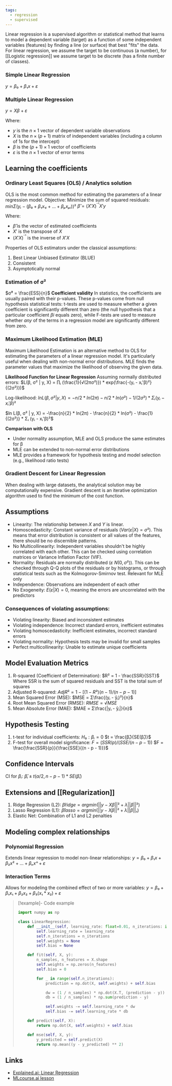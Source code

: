 ```yaml
---
tags:
  - regression
  - supervised
---
```

Linear regression is a supervised algorithm or statistical method that learns to model a dependent variable (target) as a function of some independent variables (features) by finding a line (or surface) that best "fits" the data. For linear regression, we assume the target to be continuous (a number), for [[Logistic regression]] we assume target to be discrete (has a finite number of classes).

### Simple Linear Regression
$y = β₀ + β₁x + ε$

### Multiple Linear Regression
$y = Xβ + ε$

Where:
- $y$ is the $n×1$ vector of dependent variable observations
- $X$ is the $n×(p+1)$ matrix of independent variables (including a column of 1s for the intercept)
- $β$ is the $(p+1)×1$ vector of coefficients
- $ε$ is the $n×1$ vector of error terms

## Learning the coefficients
### Ordinary Least Squares (OLS) / Analytics solution

OLS is the most common method for estimating the parameters of a linear regression model.
Objective: Minimize the sum of squared residuals: $min Σ(yᵢ - (β₀ + β₁x₁ᵢ + ... + βₚxₚᵢ))²$
$β̂ = (X'X)^{⁻¹}X'y$

Where:
- $β̂$ is the vector of estimated coefficients
- $X'$ is the transpose of $X$
- $(X'X)^{⁻¹}$ is the inverse of $X'X$

Properties of OLS estimators under the classical assumptions:
1. Best Linear Unbiased Estimator (BLUE)
2. Consistent
3. Asymptotically normal

### Estimation of σ²
$σ̂² = \frac{ESS}{n}$
**Coefficient validity**
In statistics, the coefficients are usually paired with their p-values. These p-values come from null hypothesis statistical tests: t-tests are used to measure whether a given coefficient is significantly different than zero (the null hypothesis that a particular coefficient $βi$​ equals zero), while F-tests are used to measure whether _any_ of the terms in a regression model are significantly different from zero.

### Maximum Likelihood Estimation (MLE)

Maximum Likelihood Estimation is an alternative method to OLS for estimating the parameters of a linear regression model. It's particularly useful when dealing with non-normal error distributions. MLE finds the parameter values that maximize the likelihood of observing the given data.

**Likelihood Function for Linear Regression**
Assuming normally distributed errors:
$L(β, σ² | y, X) = ∏ᵢ (\frac{1}{√(2πσ²)}) * exp(\frac{-(yᵢ - xᵢ'β)²}{(2σ²)})$

Log-likelihood:
$ln L(β, σ² | y, X) = -n/2 * ln(2π) - n/2 * ln(σ²) - 1/(2σ²) * Σᵢ (yᵢ - xᵢ'β)²$

$ln L(β, σ² | y, X) = -\frac{n}{2} * ln(2π) - \frac{n}{2} * ln(σ²) - \frac{1}{(2σ²)} * Σᵢ (yᵢ - xᵢ'β)²$

**Comparison with OLS**
- Under normality assumption, MLE and OLS produce the same estimates for β
- MLE can be extended to non-normal error distributions
- MLE provides a framework for hypothesis testing and model selection (e.g., likelihood ratio tests)
### Gradient Descent for Linear Regression
When dealing with large datasets, the analytical solution may be computationally expensive. Gradient descent is an iterative optimization algorithm used to find the minimum of the cost function.

## Assumptions
- Linearity: The relationship between $X$ and $Y$ is linear.
- Homoscedasticity: Constant variance of residuals $(Var(ε|X) = σ²)$. This means that error distribution is consistent or all values of the features, there should be no discernible patterns.
- No Multicollinearity: Independent variables shouldn't be highly correlated with each other. This can be checked using correlation matrices or Variance Inflation Factor (VIF).
- Normality: Residuals are normally distributed $(ε ~ N(0, σ²))$. This can be checked through Q-Q plots of the residuals or by histograms, or through statistical tests such as the Kolmogorov-Smirnov test. Relevant for MLE only
- Independence: Observations are independent of each other
- No Exogeneity: $E(ε|X) = 0$, meaning the errors are uncorrelated with the predictors

### Consequences of violating assumptions:
- Violating linearity: Biased and inconsistent estimates
- Violating independence: Incorrect standard errors, inefficient estimates
- Violating homoscedasticity: Inefficient estimates, incorrect standard errors
- Violating normality: Hypothesis tests may be invalid for small samples
- Perfect multicollinearity: Unable to estimate unique coefficients

## Model Evaluation Metrics
1. R-squared (Coefficient of Determination): $R² = 1 - \frac{SSR}{SST}$ Where SSR is the sum of squared residuals and SST is the total sum of squares
2. Adjusted R-squared: $Adj R² = 1 - [(1 - R²)(n - 1) / (n - p - 1)]$
3. Mean Squared Error (MSE): $MSE = Σ\frac{(yᵢ - ŷᵢ)²}{n}$
4. Root Mean Squared Error (RMSE): $RMSE = √MSE$
5. Mean Absolute Error (MAE): $MAE = Σ\frac{|yᵢ - ŷᵢ|}{n}$

## Hypothesis Testing
1. t-test for individual coefficients:
   $H₀: βᵢ = 0$
   $t = \frac{β̂ᵢ}{SE(β̂ᵢ)}$
2. F-test for overall model significance:
   $F = (SSR / p) / (SSE / (n - p - 1))$
   $F = \frac{\frac{SSR}{p}}{\frac{SSE}{(n - p - 1)}}$

## Confidence Intervals
CI for $βᵢ$: $β̂ᵢ ± t(α/2, n-p-1) * SE(β̂ᵢ)$

## Extensions and [[Regularization]]
1. Ridge Regression (L2): $β̂ridge = argmin(||y - Xβ||² + λ||β||²)$
2. Lasso Regression (L1): $β̂lasso = argmin(||y - Xβ||² + λ||β||₁)$
3. Elastic Net: Combination of L1 and L2 penalties

## Modeling complex relationships
### Polynomial Regression
Extends linear regression to model non-linear relationships:
$y = β₀ + β₁x + β₂x² + ... + βₙxⁿ + ε$

### Interaction Terms
Allows for modeling the combined effect of two or more variables:
$y = β₀ + β₁x₁ + β₂x₂ + β₃(x₁*x₂) + ε$

> [!example]- Code example
> ```python
> import numpy as np
> 
> class LinearRegression:
>     def __init__(self, learning_rate: float=0.01, n_iterations: int=1000):
>         self.learning_rate = learning_rate
>         self.n_iterations = n_iterations
>         self.weights = None
>         self.bias = None
> 
>     def fit(self, X, y):
>         n_samples, n_features = X.shape
>         self.weights = np.zeros(n_features)
>         self.bias = 0
> 
>         for _ in range(self.n_iterations):
>             prediction = np.dot(X, self.weights) + self.bias
> 
>             dw = (1 / n_samples) * np.dot(X.T, (prediction - y))
>             db = (1 / n_samples) * np.sum(prediction - y)
> 
>             self.weights -= self.learning_rate * dw
>             self.bias -= self.learning_rate * db
> 
>     def predict(self, X):
>         return np.dot(X, self.weights) + self.bias
> 
>     def mse(self, X, y):
>         y_predicted = self.predict(X)
>         return np.mean((y - y_predicted) ** 2)
> ```

## Links
* [Explained.ai: Linear Regression](https://mlu-explain.github.io/linear-regression/)
* [MLcourse.ai lesson](https://mlcourse.ai/book/topic04/topic04_intro.html)
